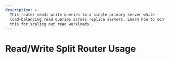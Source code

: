 ```yaml
---
description: >-
  This router sends write queries to a single primary server while
  load-balancing read queries across replica servers. Learn how to configure
  this for scaling out read workloads.
---
```


# Read/Write Split Router Usage

